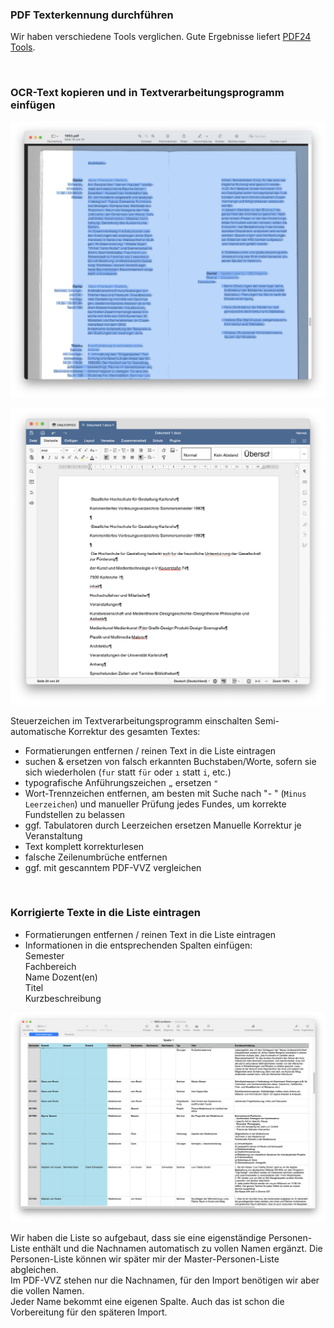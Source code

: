 ### PDF Texterkennung durchführen

Wir haben verschiedene Tools verglichen. Gute Ergebnisse liefert [PDF24 Tools](https://tools.pdf24.org/de/pdf-text-erkennen).

&nbsp;

### OCR-Text kopieren und in Textverarbeitungsprogramm einfügen

![](img/pdf-text.jpg)

![](img/text-roh.jpg)

Steuerzeichen im Textverarbeitungsprogramm einschalten
Semi-automatische Korrektur des gesamten Textes:
- Formatierungen entfernen / reinen Text in die Liste eintragen
- suchen & ersetzen von falsch erkannten Buchstaben/Worte, sofern sie sich wiederholen (`fur` statt `für` oder `ı` statt `i`, etc.)
- typografische Anführungszeichen `„` ersetzen `"`
- Wort-Trennzeichen entfernen, am besten mit Suche nach "-&nbsp;" (`Minus` `Leerzeichen`) und manueller Prüfung jedes Fundes, um korrekte Fundstellen zu belassen
- ggf. Tabulatoren durch Leerzeichen ersetzen
Manuelle Korrektur je Veranstaltung
- Text komplett korrekturlesen
- falsche Zeilenumbrüche entfernen
- ggf. mit gescanntem PDF-VVZ vergleichen

&nbsp;

### Korrigierte Texte in die Liste eintragen
- Formatierungen entfernen / reinen Text in die Liste eintragen
- Informationen in die entsprechenden Spalten einfügen:  
Semester  
Fachbereich  
Name Dozent(en)  
Titel  
Kurzbeschreibung 

![](img/liste.jpg)

Wir haben die Liste so aufgebaut, dass sie eine eigenständige Personen-Liste enthält und die Nachnamen automatisch zu vollen Namen ergänzt. Die Personen-Liste können wir später mir der Master-Personen-Liste abgleichen.  
Im PDF-VVZ stehen nur die Nachnamen, für den Import benötigen wir aber die vollen Namen.  
Jeder Name bekommt eine eigenen Spalte. Auch das ist schon die Vorbereitung für den späteren Import.